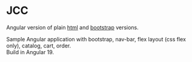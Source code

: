 # JCC


Angular version of plain [html](../../../html/jcc-html) and [bootstrap](../../../html/jcc-bootstrap) versions.

Sample Angular application with bootstrap, nav-bar, flex layout (css flex only), catalog, cart, order.
<br>
Build in Angular 19.


